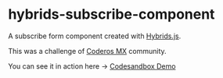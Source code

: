 # hybrids-subscribe-component
A subscribe form component created with [Hybrids.js](https://hybrids.js.org/). 

This was a challenge of [Coderos MX](https://www.youtube.com/channel/UCCWF25mcVP25_zQLyXzXu5g) community. 


You can see it in action here -> [Codesandbox Demo](https://3muyu.csb.app/)
